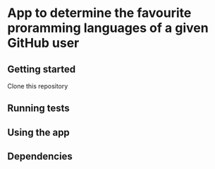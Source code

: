 # App to determine the favourite proramming languages of a given GitHub user

## Getting started

Clone this repository

## Running tests

## Using the app

## Dependencies
